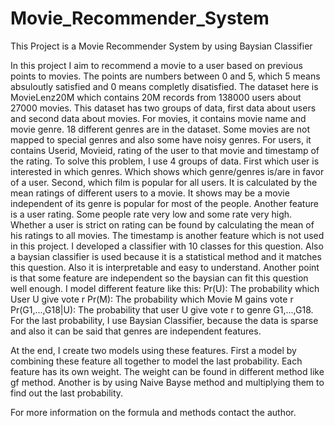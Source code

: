 # Movie_Recommender_System
This Project is a Movie Recommender System by using Baysian Classifier

In this project I aim to recommend a movie to a user based on previous points to movies. The points are numbers between 0 and 5, which 5 means absuloutly satisfied and 0 means completly disatisfied.
The dataset here is MovieLenz20M which contains 20M records from 138000 users about 27000 movies. This dataset has two groups of data, first data about users and second data about movies.
For movies, it contains movie name and movie genre. 18 different genres are in the dataset. Some movies are not mapped to special genres and also some have noisy genres.
For users, it contains Userid, Movieid, rating of the user to that movie and timestamp of the rating. 
To solve this problem, I use 4 groups of data. First which user is interested in which genres. Which shows which genre/genres is/are in favor of a user. Second, which film is popular for all users. It is calculated by the mean ratings of different users to a movie. It shows may be a movie independent of its genre is popular for most of the people. Another feature is a user rating. Some people rate very low and some rate very high. Whether a user is strict on rating can be found by calculating the mean of his ratings to all movies. The timestamp is another feature which is not used in this project.
I developed a classifier with 10 classes for this question. Also a baysian classifier is used because it is a statistical method and it matches this question. Also it is interpretable and easy to understand. Another point is that some feature are independent so the baysian can fit this question well enough. I model different feature like this:
Pr(U): The probability which User U give vote r
Pr(M): The probability which Movie M gains vote r
Pr(G1,...,G18|U): The probability that user U give vote r to  genre G1,...,G18.
For the last probability, I use Baysian Classifier, because the data is sparse and also it can be said that genres are independent features. 

At the end, I create two models using these features.
First a model by combining these feature all together to model the last probability. Each feature has its own weight. The weight can be found in different method like gf method.
Another is by using Naive Bayse method and multiplying them to find out the last probability.

For more information on the formula and methods contact the author.
